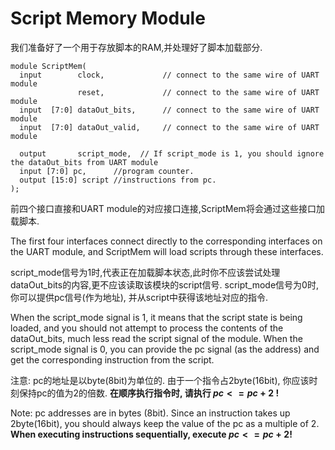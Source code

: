 # Script Memory Module

我们准备好了一个用于存放脚本的RAM,并处理好了脚本加载部分.

```
module ScriptMem(
  input        clock,             // connect to the same wire of UART module
               reset,             // connect to the same wire of UART module
  input  [7:0] dataOut_bits,      // connect to the same wire of UART module
  input  [7:0] dataOut_valid,     // connect to the same wire of UART module
  
  output       script_mode,  // If script_mode is 1, you should ignore the dataOut_bits from UART module
  input [7:0] pc,      //program counter.
  output [15:0] script //instructions from pc.
);
```

前四个接口直接和UART module的对应接口连接,ScriptMem将会通过这些接口加载脚本.


The first four interfaces connect directly to the corresponding interfaces on the UART module, and ScriptMem will load scripts through these interfaces.

script_mode信号为1时,代表正在加载脚本状态,此时你不应该尝试处理dataOut_bits的内容,更不应该读取该模块的script信号.
script_mode信号为0时,你可以提供pc信号(作为地址), 并从script中获得该地址对应的指令.

When the script_mode signal is 1, it means that the script state is being loaded, and you should not attempt to process the contents of the dataOut_bits, much less read the script signal of the module.
When the script_mode signal is 0, you can provide the pc signal (as the address) and get the corresponding instruction from the script.

注意: pc的地址是以byte(8bit)为单位的. 由于一个指令占2byte(16bit), 你应该时刻保持pc的值为2的倍数. **在顺序执行指令时, 请执行 $pc <= pc + 2$ !**

Note: pc addresses are in bytes (8bit). Since an instruction takes up 2byte(16bit), you should always keep the value of the pc as a multiple of 2. **When executing instructions sequentially, execute $pc <= pc + 2$!**

